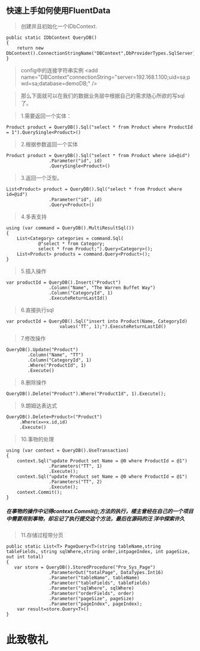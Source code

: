 ## 快速上手如何使用FluentData
> 创建并且初始化一个IDbContext. 
```
public static IDbContext QueryDB()
{
    return new DbContext().ConnectionStringName("DBContext",DbProviderTypes.SqlServer);
}
```
>config中的连接字符串实例
><connectionStrings>
>    <add name="DBContext"connectionString="server=192.168.1.100;uid=sa;pwd=sa;database=demoDB;" />
></connectionStrings>

>那么下面就可以在我们的数据业务层中根据自己的需求随心所欲的写sql了。 

>1.需要返回一个实体： 
```
Product product = QueryDB().Sql("select * from Product where ProductId = 1").QuerySingle<Product>()
```

>2.根据参数返回一个实体
```
Product product = QueryDB().Sql("select * from Product where id=@id")
                .Parameter("id", id)
                .QuerySingle<Product>()
```
>3.返回一个泛型。 
```
List<Product> product = QueryDB().Sql("select * from Product where id=@id")
                .Parameter("id", id)
                .Query<Product>()
```
>4.多表支持
```
using (var command = QueryDB().MultiResultSql())
{
    List<Category> categories = command.Sql(
            @"select * from Category;
            select * from Product;").Query<Category>();
    List<Product> products = command.Query<Product>();
}
```
>5.插入操作
```
var productId = QueryDB().Insert("Product")
                .Column("Name", "The Warren Buffet Way")
                .Column("CategoryId", 1)
                .ExecuteReturnLastId()
```
>6.直接执行sql
```
var productId = QueryDB().Sql("insert into Product(Name, CategoryId)
                    values('TT', 1);").ExecuteReturnLastId()
```
>7.修改操作
```
QueryDB().Update("Product")
        .Column("Name", "TT")
        .Column("CategoryId", 1)
        .Where("ProductId", 1)
        .Execute()
```
>8.删除操作 
```
QueryDB().Delete("Product").Where("ProductId", 1).Execute();
```
>9.朗姆达表达式
```
QueryDB().Delete<Product>("Product")
     .Where(x=>x.id,id)
     .Execute()
```
>10.事物的处理 
```
using (var context = QueryDB().UseTransaction)
{
    context.Sql("update Product set Name = @0 where ProductId = @1")
                .Parameters("TT", 1)
                .Execute();
    context.Sql("update Product set Name = @0 where ProductId = @1")
                .Parameters("TT", 2)
                .Execute();
    context.Commit();
}
```
##### 在事物的操作中记得context.Commit();方法的执行，楼主曾经在自己的一个项目中需要用到事物，却忘记了执行提交这个方法，最后在源码的汪 洋中探索许久 
>11.存储过程带分页
```
public static List<T> PageQuery<T>(string tableName,string tableFields, string sqlWhere,string order,intpageIndex, int pageSize, out int total)
{
   var store = QueryDB().StoredProcedure("Pro_Sys_Page")
                .ParameterOut("totalPage", DataTypes.Int16)
                .Parameter("tableName", tableName)
                .Parameter("tableFields", tableFields)
                .Parameter("sqlWhere", sqlWhere)
                .Parameter("orderFields", order)
                .Parameter("pageSize", pageSize)
                .Parameter("pageIndex", pageIndex);
    var result=store.Query<T>()
}
```
# 此致敬礼